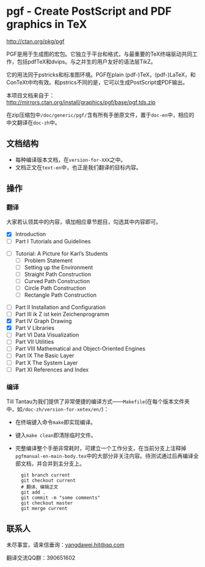 # pgf - Create PostScript and PDF graphics in TeX

http://ctan.org/pkg/pgf


PGF是用于生成图的宏包。它独立于平台和格式，与最重要的TeX终端驱动共同工作，包括pdfTeX和dvips。与之并生的用户友好的语法层TikZ。

它的用法同于pstricks和标准图环境。PGF在plain (pdf-)TeX，(pdf-)LaTeX，和ConTeXt中均有效。和pstrics不同的是，它可以生成PostScript或PDF输出。


本项目文档来自于：http://mirrors.ctan.org/install/graphics/pgf/base/pgf.tds.zip

在zip压缩包中`/doc/generic/pgf/`含有所有手册原文件，置于`doc-en`中，相应的中文翻译在`doc-zh`中。


## 文档结构

- 每种编译版本文档，在`version-for-XXX`之中。
- 文档正文在`text-en`中，也正是我们翻译的目标内容。

## 操作

### 翻译

大家若认领其中的内容，填加相应章节题目，勾选其中内容即可。

- [x] Introduction
- [ ] Part I Tutorials and Guidelines
+ [ ] Tutorial: A Picture for Karl’s Students
     * [ ] Problem Statement
     * [ ] Setting up the Environment 
     * [ ] Straight Path Construction
     * [ ] Curved Path Construction
     * [ ] Circle Path Construction
     * [ ] Rectangle Path Construction
- [ ] Part II Installation and Configuration
- [ ] Part III  ik Z ist kein Zeichenprogramm
- [x] Part IV Graph Drawing
- [x] Part V Libraries
- [ ] Part VI Data Visualization
- [ ] Part VII Utilities
- [ ] Part VIII Mathematical and Object-Oriented Engines
- [ ] Part IX The Basic Layer
- [ ] Part X The System Layer
- [ ] Part XI References and Index

### 编译

Till Tantau为我们提供了非常便捷的编译方式——`Makefile`(在每个版本文件夹中，如`/doc-zh/version-for-xetex/en/`)：

- 在终端键入命令`make`即实现编译。
- 键入`make clean`即清除临时文件。
- 完整编译整个手册非常耗时，可建立一个工作分支，在当前分支上注释掉`pgfmanual-en-main-body.tex`中的大部分非关注内容。待测试通过后再编译全部文档，并合并到主分支上。

        git branch current
        git checkout current
        # 翻译、编辑正文
        git add .
        git commit -m "some comments"
        git checkout master
        git merge current

## 联系人

未尽事宜，请来信垂询：[yangdawei.hit@qq.com](yangdawei.hit@qq.com)

翻译交流QQ群：390651602
